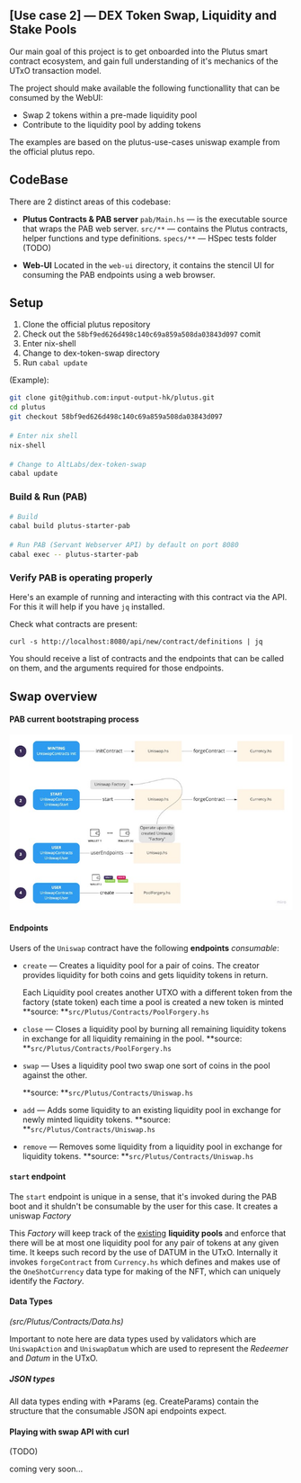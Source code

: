 ## [Use case 2] — DEX Token Swap, Liquidity and Stake Pools

Our main goal of this project is to get onboarded into the Plutus smart contract ecosystem, and gain full understanding of it's mechanics of the UTxO transaction model.

The project should make available the following functionallity that can be consumed by the WebUI:

* Swap 2 tokens within a pre-made liquidity pool
* Contribute to the liquidity pool by adding tokens

The examples are based on the plutus-use-cases uniswap example from the official plutus repo.

## CodeBase

There are 2 distinct areas of this codebase:

* **Plutus Contracts & PAB server**
  `pab/Main.hs` — is the executable source that wraps the PAB web server.
  `src/**`  — contains the Plutus contracts, helper functions and type definitions.
  `specs/**` — HSpec tests folder (TODO)

* **Web-UI**
  Located in the `web-ui` directory, it contains the stencil UI for consuming the PAB endpoints using a web browser. 

## Setup

1. Clone the official plutus repository 
2. Check out the `58bf9ed626d498c140c69a859a508da03843d097` comit
3. Enter nix-shell
4. Change to dex-token-swap directory
5. Run `cabal update`

(Example):

```bash
git clone git@github.com:input-output-hk/plutus.git
cd plutus
git checkout 58bf9ed626d498c140c69a859a508da03843d097

# Enter nix shell
nix-shell

# Change to AltLabs/dex-token-swap
cabal update
```

### Build & Run (PAB)

```bash
# Build
cabal build plutus-starter-pab

# Run PAB (Servant Webserver API) by default on port 8080
cabal exec -- plutus-starter-pab
```

### Verify PAB is operating properly

Here's an example of running and interacting with this contract via the API. For this it will help if you
have `jq` installed.

Check what contracts are present:

```
curl -s http://localhost:8080/api/new/contract/definitions | jq
```

You should receive a list of contracts and the endpoints that can be called on them, and the arguments
required for those endpoints.

## Swap overview 

#### PAB current bootstraping process

![Alt text](./img/Plutus_Notes-PAB_Note94.jpg?raw=true "Optional Title")

#### Endpoints

Users of the `Uniswap` contract have the following **endpoints** *consumable*:

* `create` — Creates a liquidity pool for a pair of coins. The creator provides liquidity for both coins and gets liquidity tokens in return.

  Each Liquidity pool creates another UTXO with a different token from the factory (state token) each time a pool is created a new token is minted
  **source: **`src/Plutus/Contracts/PoolForgery.hs`

* `close` — Closes a liquidity pool by burning all remaining liquidity tokens in exchange for all liquidity remaining in the pool.
  **source: **`src/Plutus/Contracts/PoolForgery.hs`

* `swap` — Uses a liquidity pool two swap one sort of coins in the pool against the other.

  **source: **`src/Plutus/Contracts/Uniswap.hs`

* `add` — Adds some liquidity to an existing liquidity pool in exchange for newly minted liquidity tokens.
  **source: **`src/Plutus/Contracts/Uniswap.hs`

* `remove` — Removes some liquidity from a liquidity pool in exchange for liquidity tokens.
  **source: **`src/Plutus/Contracts/Uniswap.hs`

#### `start` endpoint
The `start` endpoint is unique in a sense, that it's invoked during the PAB boot and it shuldn't be consumable by the user for this case. It creates a uniswap *Factory* 

This *Factory* will keep track of the <u>existing</u> **liquidity pools** and enforce that there will be at most one liquidity pool  for any pair of tokens at any given time. It keeps such record by the use of DATUM in the UTxO. Internally it invokes `forgeContract` from `Currency.hs` which defines and makes use of the `OneShotCurrency` data type for making of the NFT, which can uniquely identify the *Factory*.

#### Data Types

*(src/Plutus/Contracts/Data.hs)*

Important to note here are data types used by validators which are `UniswapAction` and `UniswapDatum` which are used to represent the *Redeemer* and *Datum* in the UTxO.

##### JSON types

All data types ending with *Params (eg. CreateParams) contain the structure that the consumable JSON api endpoints expect.

#### Playing with swap API with curl

(TODO)

coming very soon...


